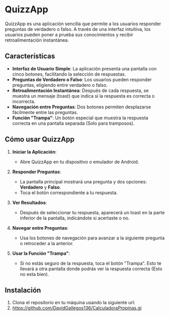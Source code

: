 # QuizzApp

QuizzApp es una aplicación sencilla que permite a los usuarios responder preguntas de verdadero o falso. A través de una interfaz intuitiva, los usuarios pueden poner a prueba sus conocimientos y recibir retroalimentación instantánea.

## Características

- **Interfaz de Usuario Simple**: La aplicación presenta una pantalla con cinco botones, facilitando la selección de respuestas.
- **Preguntas de Verdadero o Falso**: Los usuarios pueden responder preguntas, eligiendo entre verdadero o falso.
- **Retroalimentación Instantánea**: Después de cada respuesta, se muestra un mensaje (toast) que indica si la respuesta es correcta o incorrecta.
- **Navegación entre Preguntas**: Dos botones permiten desplazarse fácilmente entre las preguntas.
- **Función "Trampa"**: Un botón especial que muestra la respuesta correcta en una pantalla separada (Solo para tramposos).

## Cómo usar QuizzApp

1. **Iniciar la Aplicación**:
   - Abre QuizzApp en tu dispositivo o emulador de Android.

2. **Responder Preguntas**:
   - La pantalla principal mostrará una pregunta y dos opciones: **Verdadero** y **Falso**.
   - Toca el botón correspondiente a tu respuesta.

3. **Ver Resultados**:
   - Después de seleccionar tu respuesta, aparecerá un toast en la parte inferior de la pantalla, indicándote si acertaste o no.

4. **Navegar entre Preguntas**:
   - Usa los botones de navegación para avanzar a la siguiente pregunta o retroceder a la anterior.

5. **Usar la Función "Trampa"**:
   - Si no estás seguro de la respuesta, toca el botón "Trampa". Esto te llevará a otra pantalla donde podrás ver la respuesta correcta (Esto no esta bien).


## Instalación

1. Clona el repositorio en tu máquina usando la siguiente url:
2. https://github.com/DavidGallegos136/CalculadoraPropinas.gi

